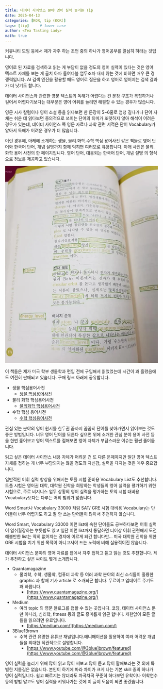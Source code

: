 ```yaml
---
title: 데이터 사이언스 분야 영어 실력 늘리는 Tip 
date: 2025-04-13
categories: [KOR, tip (KOR)]
tags: [tip]     # lower case 
author: <Tea Tasting Lady>
math: true
--- 
```


커뮤니티 모임 등에서 제가 자주 하는 조언 중의 하나가 영어공부를 열심히 하라는 것입니다.

영어로 된 자료를 검색하고 읽는 게 부담이 없을 정도의 영어 실력이 있다는 것은 영어 텍스트 자체를 보는 게 골치 아파 들여다볼 엄두조차 내지 않는 것에 비하면 매우 큰 경쟁력입니다. AI 검색 엔진을 활용할 때도 영어로 질문을 하고 영어로 얻어지는 검색 결과가 더 낫기도 합니다.  

데이터 사이언스와 관련한 영문 텍스트의 독해가 어렵다는 건 문장 구조가 복잡하거나 길어서 어렵다기보다는 대부분은 영어 어휘를 늘리면 해결할 수 있는 경우가 많습니다. 

영문 시사 칼럼이나 영어 소설 등을 읽다보면 한 문장이 5~6줄로 엄청 길다거나 단어 자체는 쉬운 데 읽다보면 중의적으로 쓰이는 단어의 의미가 또렷하지 않아 해석이 어려운 경우가 있는데, 데이터 사이언스 쪽 영문 자료나 과학 관련 서적은 단어 Vocabulary가 얕아서 독해가 어려운 경우가 더 많습니다. 

이런 경우에, 아래에 소개하는 생물, 물리.화학.수학 핵심 용어사전 같은 책들로 영어 단어와 한국어 단어, 개념 설명까지 함께 익히면 여러모로 유용합니다. 아래 사진은 물리.화학 용어 사전의 한 페이지입니다. 영어 단어, 대응되는 한국어 단어, 개념 설명 의 형식으로 정보를 제공하고 있습니다. 

![](../img/Example.png)


이 책들은 제가 미국 학부 생물학과 편입 전에 구입해서 읽었었는데 시간이 꽤 흘렀음에도 여전히 판매되고 있습니다. 구매 링크 아래에 공유합니다. 

* 생물 핵심용어사전
	* [생물 핵심용어사전](https://search.shopping.naver.com/book/catalog/32436131630)
* 물리 화학 핵심용어사전
	* [물리화학 핵심용어사전](https://search.shopping.naver.com/book/search?bookTabType=ALL&pageIndex=1&pageSize=40&query=%EB%AC%BC%EB%A6%AC%ED%99%94%ED%95%99%ED%95%B5%EC%8B%AC%EC%9A%A9%EC%96%B4%EC%82%AC%EC%A0%84&sort=REL)
* 수학 핵심 용어사전
	* [수학 핵심용어사전](https://search.shopping.naver.com/book/catalog/32441619265?query=%EC%88%98%ED%95%99%20%ED%95%B5%EC%8B%AC%20%EC%9A%A9%EC%96%B4%20%EC%82%AC%EC%A0%84&NaPm=ct%3Dm9fkn7ko%7Cci%3D1ea00173bc5e539b5bc08169ab6b1fbdd8d94b9e%7Ctr%3Dboksl%7Csn%3D95694%7Chk%3D148397e2724ba2364c3b31ece9a858c671e40ddc)

관심 있는 분야의 영어 원서를 한두권 끝까지 꼼꼼히 단어를 찾아가면서 읽어보는 것도 좋은 방법입니다. 너무 영어 단어를 모른다 싶으면 위에 소개한 관심 분야 용어 사전 등을 한번 훑어보고 영어 텍스트를 접해보면 영어 자체가 부담스러운 이슈는 훨씬 줄어듭니다. 

읽고 싶은 데이터 사이언스 내용 자체가 어려운 건 또 다른 문제이지만 일단 영어 텍스트 자체를 접하는 게 너무 부담되지는 않을 정도의 자신감, 실력을 다지는 것은 매우 중요합니다. 

일반적인 어휘 실력 향상을 위해서는 토플 시험 준비용 Vocabulary List도 추천합니다. 토플 시험은 영어권 대학, 대학원 진학을 희망하는 학생들의 영어 실력을 평가하기 위한 시험으로,  주로 비지니스 업무 상황의 영어 실력을 평가하는 토익 시험 대비용 Vocabulary보다는 다루는 어휘 범위가 넓습니다.  

Word Smart나 Vocabulary 33000 처럼 SAT/ GRE 시험 대비용 Vocabulary는 단어들이 너무 어렵기도 하고 잘 안 쓰는 단어들이 많아서 추천하지 않습니다.

Word Smart, Vocabulary 33000 이런 list에 속한 단어들도 공부하다보면 어휘 실력이 일취월장하는 뿌듯함도 있고 일단 이런 list까지 통달하면 더이상 어휘 관련해서 도전해볼만한 list는 딱히 없어지는 경지에 이르게 되긴 합니다만... 미국 대학원 진학을 위한 GRE 시험을 치기 위한 목적이 아니고서야 드는 노력에 비해 실용적이진 않습니다.

데이터 사이언스 분야의 영어 자료를 웹에서 자주 접하고 듣고 읽는 것도 추천합니다. 제가 추천하고 싶은 싸이트 몇개 소개합니다. 

-  Quantamagazine 
	- 물리학, 수학, 생물학, 컴퓨터 과학 등 여러 과학 분야의 최신 소식들이 훌륭한 graphic 과 함께 기사 article 로 소개되곤 합니다. 무료이고 업데이트 주기도 꽤 빠릅니다. 
		- [https://www.quantamagazine.org/](https://www.quantamagazine.org/)
- Medium
	- 여러 topic 의 영문 블로그를 접할 수 있는 곳입니다. 코딩, 데이터 사이언스 뿐만 아니라, 심리학, fitness 등의 글도 흥미롭게 읽곤 합니다. 제한없이 모든 글들을 읽으려면 유료입니다. 
		- [https://medium.com/](https://medium.com/)
- 3Blue1Brown
	- 수학 관련 유명한 유튜브 채널입니다.애니매이션을 활용하여 여러 어려운 개념들을 최대한 직관적으로 설명합니다. 
		- [https://www.youtube.com/@3blue1brown/featured](https://www.youtube.com/@3blue1brown/featured)

영어 실력을 늘리기 위해 많이 읽고 많이 써보고 많이 듣고 많이 말해보라는 것 외에 특별한 지름길은 없습니다. 본인이 하기에 따라 차이가 크게 나는 기본 skill 중의 하나가 영어 실력입니다. 쉽고 빠르지는 않더라도 차곡차곡 꾸준히 하다보면 유학이나 어학연수 등의 방법 말고도 영어 실력을 키워나가는 것에 이 글이 도움이 되면 좋겠습니다. 